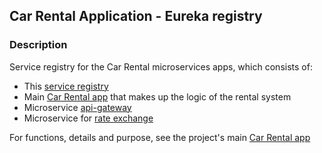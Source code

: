 ## Car Rental Application - Eureka registry 

### Description
Service registry for the Car Rental microservices apps, which consists of:
- This [service registry](https://github.com/osho81/car-rental-service-registry)
- Main [Car Rental app](https://github.com/osho81/car-rental) that makes up the logic of the rental system
- Microservice [api-gateway](https://github.com/osho81/car-rental-api-gateway)
- Microservice for [rate exchange](https://github.com/osho81/car-rental-exchange-service)


For functions, details and purpose, see the project's main [Car Rental app](https://github.com/osho81/car-rental)